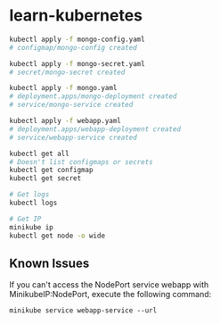 # learn-kubernetes

```sh
kubectl apply -f mongo-config.yaml
# configmap/mongo-config created

kubectl apply -f mongo-secret.yaml
# secret/mongo-secret created

kubectl apply -f mongo.yaml
# deployment.apps/mongo-deployment created
# service/mongo-service created

kubectl apply -f webapp.yaml
# deployment.apps/webapp-deployment created
# service/webapp-service created

kubectl get all
# Doesn't list configmaps or secrets
kubectl get configmap
kubectl get secret

# Get logs
kubectl logs

# Get IP
minikube ip
kubectl get node -o wide
```

## Known Issues

If you can't access the NodePort service webapp with MinikubeIP:NodePort, execute the following command:

```
minikube service webapp-service --url
```